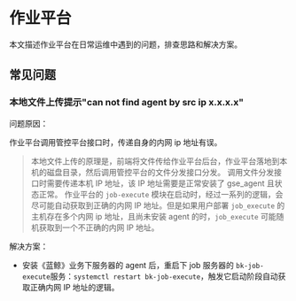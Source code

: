 # 作业平台

本文描述作业平台在日常运维中遇到的问题，排查思路和解决方案。

## 常见问题

### 本地文件上传提示"can not find agent by src ip x.x.x.x"

问题原因：

作业平台调用管控平台接口时，传递自身的内网 ip 地址有误。

> 本地文件上传的原理是，前端将文件传给作业平台后台，作业平台落地到本机的磁盘目录，然后调用管控平台的文件分发接口分发。 调用文件分发接口时需要传递本机 IP 地址，该 IP 地址需要是正常安装了 gse_agent 且状态正常。 作业平台的 `job-execute` 模块在启动时，经过一系列的逻辑，会尽可能自动获取到正确的内网 IP 地址。但是如果用户部署 `job_execute` 的主机存在多个内网 ip 地址，且尚未安装 agent 的时，`job_execute` 可能随机获取到一个不正确的内网 IP 地址。

解决方案：

- 安装《蓝鲸》业务下服务器的 agent 后，重启下 job 服务器的 `bk-job-execute`服务：`systemctl restart bk-job-execute`，触发它启动阶段自动获取正确内网 IP 地址的逻辑。
